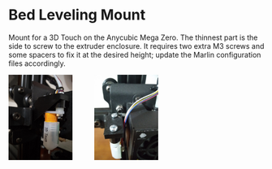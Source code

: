 # Bed Leveling Mount

Mount for a 3D Touch on the Anycubic Mega Zero. The thinnest part is the side to screw to the extruder enclosure. It requires two extra M3 screws and some spacers to fix it at the desired height; update the Marlin configuration files accordingly.

<p style="float: center;">
    <img src="https://github.com/ggldnl/Anycubic-Mega-Zero/blob/master/media/bed_leveling_mount_1.jpg" width="25%">
    &nbsp &nbsp &nbsp &nbsp &nbsp
    <img src="https://github.com/ggldnl/Anycubic-Mega-Zero/blob/master/media/bed_leveling_mount_2.jpg" width="25%">
</p>